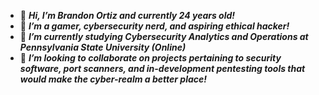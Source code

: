 - 👋 ***Hi, I’m Brandon Ortiz and currently 24 years old!***
- 👀 ***I’m a gamer, cybersecurity nerd, and aspiring ethical hacker!***
- 🌱 ***I’m currently studying Cybersecurity Analytics and Operations at Pennsylvania State University (Online)***
- 💞️ ***I’m looking to collaborate on projects pertaining to security software, port scanners, and in-development pentesting tools that would make the cyber-realm a better place!***

<!---
Wolf-of-Valiance/Wolf-of-Valiance is a ✨ special ✨ repository because its `README.md` (this file) appears on your GitHub profile.
You can click the Preview link to take a look at your changes.
--->
